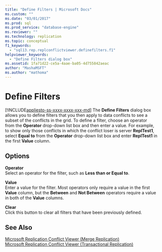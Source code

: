 ```yaml
---
title: "Define Filters | Microsoft Docs"
ms.custom: ""
ms.date: "03/01/2017"
ms.prod: sql
ms.prod_service: "database-engine"
ms.reviewer: ""
ms.technology: replication
ms.topic: conceptual
f1_keywords: 
  - "sql13.rep.replconflictviewer.definefilters.f1"
helpviewer_keywords: 
  - "Define Filters dialog box"
ms.assetid: 1fa71d22-ce5a-4aae-ba05-4d755842aeac
author: "MashaMSFT"
ms.author: "mathoma"
---
```

# Define Filters
[!INCLUDE[appliesto-ss-xxxx-xxxx-xxx-md](../../includes/appliesto-ss-xxxx-xxxx-xxx-md.md)]
  The **Define Filters** dialog box allows you to define filters that you then apply to data conflicts to see a subset of the conflicts in the grid. To define a filter, choose an operator from the **Operator** drop-down list box and then enter a value. For example, to show only those conflicts in which the conflict loser is server **ReplTest1**, select **Equal to** from the **Operator** drop-down list box and enter **ReplTest1** in the first **Value** column.  
  
## Options  
 **Operator**  
 Select an operator for the filter, such as **Less than or Equal to**.  
  
 **Value**  
 Enter a value for the filter. Most operators only require a value in the first **Value** column, but the **Between** and **Not Between** operators require a value in both of the **Value** columns.  
  
 **Clear**  
 Click this button to clear all filters that have been previously defined.  
  
## See Also  
 [Microsoft Replication Conflict Viewer &#40;Merge Replication&#41;](../../relational-databases/replication/microsoft-replication-conflict-viewer-merge-replication.md)   
 [Microsoft Replication Conflict Viewer &#40;Transactional Replication&#41;](../../relational-databases/replication/microsoft-replication-conflict-viewer-transactional-replication.md)  
  
  
